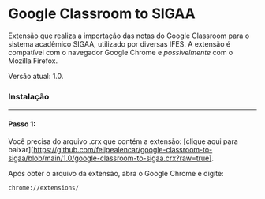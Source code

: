 # Google Classroom to SIGAA
Extensão que realiza a importação das notas do Google Classroom para o sistema acadêmico SIGAA, utilizado por diversas IFES. A extensão é compatível com o navegador Google Chrome e *possivelmente* com o Mozilla Firefox.

Versão atual: 1.0.

### Instalação
___

#### Passo 1:

Você precisa do arquivo .crx que contém a extensão: [clique aqui para baixar][https://github.com/felipealencar/google-classroom-to-sigaa/blob/main/1.0/google-classroom-to-sigaa.crx?raw=true]. 

Após obter o arquivo da extensão, abra o Google Chrome e digite:

`chrome://extensions/`

